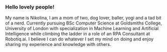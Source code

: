### Hello lovely people! 
My name is Nikolina, I am a mom of two, dog lover, baller, yogi and a tad bit of a nerd.
Currently pursuing BSc Computer Science at Goldsmiths College, University of London with specialization in Machine Learning and Artificial Intelligence while climbing the ladder in a role of an RPA Consultant at Robotiq.ai.
I believe I can do whatever I set my mind on doing and enjoy sharing my experience and knowledge with others.



<!--
**ndoksanovic/ndoksanovic** is a ✨ _special_ ✨ repository because its `README.md` (this file) appears on your GitHub profile.

Here are some ideas to get you started:

- 🔭 I’m currently working on ...
- 🌱 I’m currently learning ...
- 👯 I’m looking to collaborate on ...
- 🤔 I’m looking for help with ...
- 💬 Ask me about ...
- 📫 How to reach me: ...
- 😄 Pronouns: ...
- ⚡ Fun fact: ...
-->

